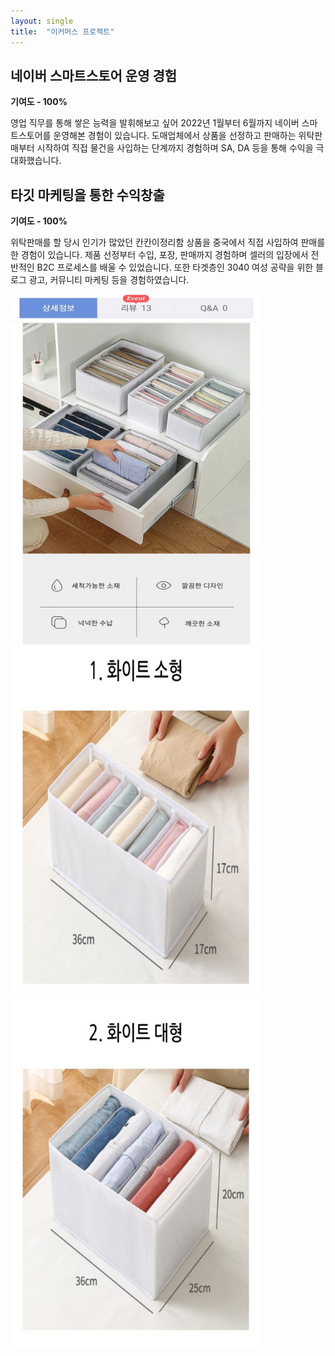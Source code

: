 ```yaml
---
layout: single
title:  "이커머스 프로젝트"
---
```

## 네이버 스마트스토어 운영 경험

**기여도 - 100%**

영업 직무를 통해 쌓은 능력을 발휘해보고 싶어 2022년 1월부터 6월까지 네이버 스마트스토어를 운영해본 경험이 있습니다. 도매업체에서 상품을 선정하고 판매하는 위탁판매부터 시작하여 직접 물건을 사입하는 단계까지 경험하며 SA, DA 등을 통해 수익을 극대화했습니다.



## 타깃 마케팅을 통한 수익창출

**기여도 - 100%** 

위탁판매를 할 당시 인기가 많았던 칸칸이정리함 상품을 중국에서 직접 사입하여 판매를 한 경험이 있습니다. 제품 선정부터 수입, 포장, 판매까지 경험하며 셀러의 입장에서 전반적인 B2C 프로세스를 배울 수 있었습니다. 또한 타겟층인 3040 여성 공략을 위한 블로그 광고, 커뮤니티 마케팅 등을 경험하였습니다.



<img src="../images/2021-03-21-firs2t/[크기변환]123Screenshot_20220713-232837_NAVER-16577228908376.jpg" alt="[크기변환]123Screenshot_20220713-232837_NAVER" style="zoom: 80%;" />

<img src="../images/2021-03-21-firs2t/[크기변환]123Screenshot_20220713-233130_NAVER.jpg" alt="[크기변환]123Screenshot_20220713-233130_NAVER" style="zoom:80%;" />

<img src="../images/2021-03-21-firs2t/[크기변환]123Screenshot_20220713-233142_NAVER-16577229214339.jpg" alt="[크기변환]123Screenshot_20220713-233142_NAVER" style="zoom:80%;" />
